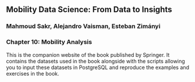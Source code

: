 ## Mobility Data Science: From Data to Insights
### Mahmoud Sakr, Alejandro Vaisman, Esteban Zimányi

### Chapter 10: Mobility Analysis

This is the companion website of the book published by Springer.
It contains the datasets used in the book alongside with the scripts
allowing you to input these datasets in PostgreSQL and reproduce the
examples and exercises in the book.




